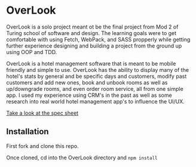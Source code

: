 # OverLook

OverLook is a solo project meant ot be the final project from Mod 2 of Turing school of software and design. The learning goals were to get comfortable with using Fetch, WebPack, and SASS propperly while getting further experience designing and building a project from the ground up using OOP and TDD.

OverLook is a hotel management software that is meant to be mobile friendly and simple to use. OverLook has the ability to display many of the hotel's stats by general and be specific days and customers, modify past customers and add new ones, book and unbook rooms as well as up/downgrade rooms, and even order room service, all from one simple app. I used my experience using CRM's in the past as well as some research into real world hotel management app's to influence the UI/UX.

[Take a look at the spec sheet](http://frontend.turing.io/projects/overlook.html)

## Installation

First fork and clone this repo.

Once cloned, cd into the OverLook directory and ```npm install```


